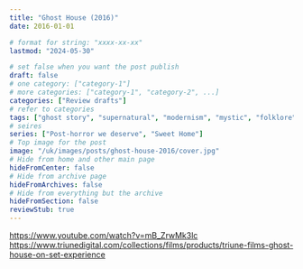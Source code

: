 ```yaml
---
title: "Ghost House (2016)"
date: 2016-01-01

# format for string: "xxxx-xx-xx"
lastmod: "2024-05-30"

# set false when you want the post publish
draft: false
# one category: ["category-1"]
# more categories: ["category-1", "category-2", ...]
categories: ["Review drafts"]
# refer to categories
tags: ["ghost story", "supernatural", "modernism", "mystic", "folklore"]
# seires
series: ["Post-horror we deserve", "Sweet Home"]
# Top image for the post
image: "/uk/images/posts/ghost-house-2016/cover.jpg"
# Hide from home and other main page
hideFromCenter: false
# Hide from archive page
hideFromArchives: false
# Hide from everything but the archive
hideFromSection: false
reviewStub: true
---
```

https://www.youtube.com/watch?v=mB_ZrwMk3lc
https://www.triunedigital.com/collections/films/products/triune-films-ghost-house-on-set-experience
<!--more-->